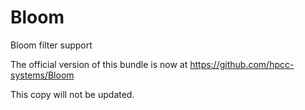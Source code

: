 # Bloom
Bloom filter support

The official version of this bundle is now at https://github.com/hpcc-systems/Bloom

This copy will not be updated.
